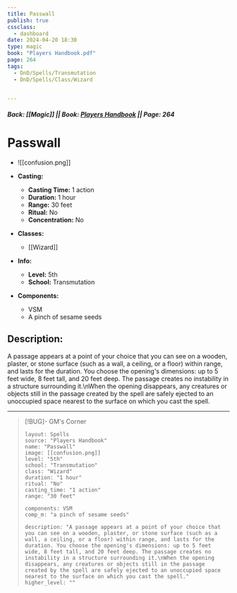 ```yaml
---
title: Passwall
publish: true
cssclass:
  - dashboard
date: 2024-04-20 18:30
type: magic
book: "Players Handbook.pdf"
page: 264
tags:
  - DnD/Spells/Transmutation
  - DnD/Spells/Class/Wizard


---
```


##### Back: [[Magic]] || Book: [Players Handbook](https://drive.google.com/drive/folders/1O5bhpYizcIT5xxAoLOuzCRht_PVS7VSG?usp=sharing) || Page: 264

# Passwall
- ![[confusion.png]]
- **Casting:**
    - **Casting Time:** 1 action
    - **Duration:** 1 hour
    - **Range:** 30 feet
    - **Ritual:** No
    - **Concentration:** No
- **Classes:**
    - [[Wizard]]

- **Info:**
    - **Level:** 5th
    - **School:** Transmutation
- **Components:**
    - VSM
    - A pinch of sesame seeds

## Description:
A passage appears at a point of your choice that you can see on a wooden, plaster, or stone surface (such as a wall, a ceiling, or a floor) within range, and lasts for the duration. You choose the opening's dimensions: up to 5 feet wide, 8 feet tall, and 20 feet deep. The passage creates no instability in a structure surrounding it.\nWhen the opening disappears, any creatures or objects still in the passage created by the spell are safely ejected to an unoccupied space nearest to the surface on which you cast the spell.



---

> [!BUG]- GM's Corner
>
> ```statblock
> layout: Spells
> source: "Players Handbook"
> name: "Passwall"
> image: [[confusion.png]]
> level: "5th"
> school: "Transmutation"
> class: "Wizard"
> duration: "1 hour"
> ritual: "No"
> casting_time: "1 action"
> range: "30 feet"
>
> components: VSM
> comp_m: "a pinch of sesame seeds"
>
> description: "A passage appears at a point of your choice that you can see on a wooden, plaster, or stone surface (such as a wall, a ceiling, or a floor) within range, and lasts for the duration. You choose the opening's dimensions: up to 5 feet wide, 8 feet tall, and 20 feet deep. The passage creates no instability in a structure surrounding it.\nWhen the opening disappears, any creatures or objects still in the passage created by the spell are safely ejected to an unoccupied space nearest to the surface on which you cast the spell."
> higher_level: ""
> ```
